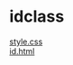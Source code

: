 # idclass 
<a href='https://gabrielryanft.github.io/learning/cursoemvideo/htmlecss/css/idclass/style.css' target='_blank' rel='next'>style.css</a><br/>
<a href='https://gabrielryanft.github.io/learning/cursoemvideo/htmlecss/css/idclass/id.html' target='_blank' rel='next'>id.html</a><br/>
